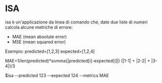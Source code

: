 # ISA

isa è un'applicazione da linea di comando che, date due liste di numeri calcola alcune metriche di errore:
- MAE (mean absolute error)
- MSE (mean squared error)

Esempio:
predicted=[1,2,3]
expected=[1,2,4]

MAE=1/len(predicted)*somma(|predicted[i]-expected[i]|)
(|1-1| + |2-2| + |3-4|)/3

$isa --predicted 123 --expected 124 --metrics MAE
